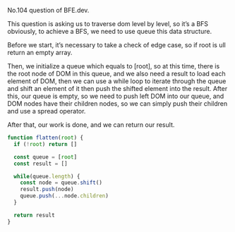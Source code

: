 No.104 question of BFE.dev.

This question is asking us to traverse dom level by level, so it’s a BFS obviously, to achieve a BFS, we need to use queue this data structure.

Before we start, it’s necessary to take a check of edge case, so if root is ull return an empty array.

Then, we initialize a queue which equals to [root], so at this time, there is the root node of DOM in this queue, and we also need a result to load each element of DOM, then we can use a while loop to iterate through the queue and shift an element of it then push the shifted element into the result. After this, our queue is empty, so we need to push left DOM into our queue, and DOM nodes have their children nodes, so we can simply push their children and use a spread operator.

After that, our work is done, and we can return our result.
```javascript
function flatten(root) {
  if (!root) return []

  const queue = [root]
  const result = []

  while(queue.length) {
    const node = queue.shift()
    result.push(node)
    queue.push(...node.children)
  }

  return result
}
```